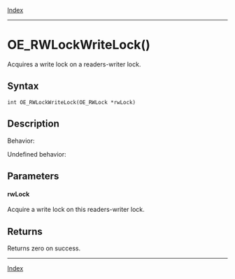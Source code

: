 [Index](index.md)

---
# OE_RWLockWriteLock()

Acquires a write lock on a readers-writer lock.

## Syntax

    int OE_RWLockWriteLock(OE_RWLock *rwLock)
## Description 

Behavior:

Undefined behavior:



## Parameters

#### rwLock

Acquire a write lock on this readers-writer lock.

## Returns

Returns zero on success.

---
[Index](index.md)

